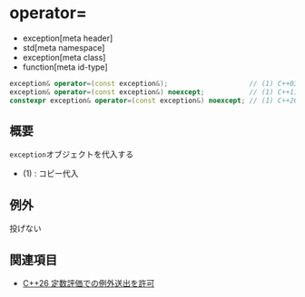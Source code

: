 # operator=
* exception[meta header]
* std[meta namespace]
* exception[meta class]
* function[meta id-type]

```cpp
exception& operator=(const exception&);                    // (1) C++03
exception& operator=(const exception&) noexcept;           // (1) C++11
constexpr exception& operator=(const exception&) noexcept; // (1) C++26
```

## 概要
`exception`オブジェクトを代入する

- (1) : コピー代入


## 例外
投げない


## 関連項目
- [C++26 定数評価での例外送出を許可](/lang/cpp26/allowing_exception_throwing_in_constant-evaluation.md)

